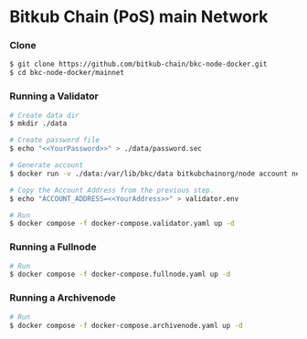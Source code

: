 # Bitkub Chain (PoS) main Network


### Clone
```bash
$ git clone https://github.com/bitkub-chain/bkc-node-docker.git
$ cd bkc-node-docker/mainnet
```

### Running a Validator
```bash
# Create data dir
$ mkdir ./data

# Create password file
$ echo "<<YourPassword>>" > ./data/password.sec

# Generate account
$ docker run -v ./data:/var/lib/bkc/data bitkubchainorg/node account new --datadir /var/lib/bkc/data --password /var/lib/bkc/data/password.sec

# Copy the Account Address from the previous step.
$ echo "ACCOUNT_ADDRESS=<<YourAddress>>" > validator.env

# Run 
$ docker compose -f docker-compose.validator.yaml up -d
```


### Running a Fullnode
```bash
# Run 
$ docker compose -f docker-compose.fullnode.yaml up -d
```

### Running a Archivenode
```bash
# Run 
$ docker compose -f docker-compose.archivenode.yaml up -d
```